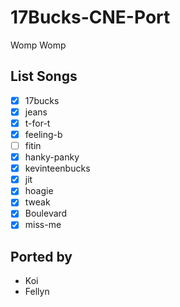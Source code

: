 # 17Bucks-CNE-Port
Womp Womp

## List Songs
- [x] 17bucks
- [x] jeans
- [x] t-for-t
- [x] feeling-b
- [ ] fitin
- [X] hanky-panky
- [x] kevinteenbucks
- [x] jit
- [x] hoagie
- [x] tweak
- [X] Boulevard
- [x] miss-me

## Ported by
- Koi
- Fellyn
